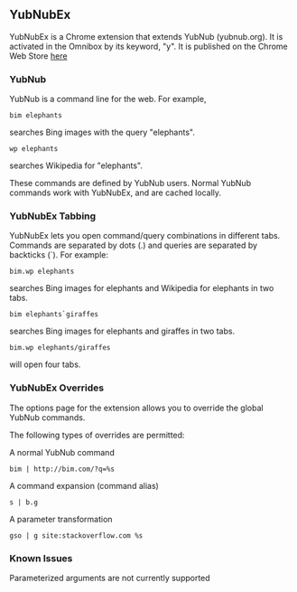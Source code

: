 ## YubNubEx

YubNubEx is a Chrome extension that extends YubNub (yubnub.org). It is activated in the Omnibox by its keyword, "y". It is published on the Chrome Web Store [here](https://chrome.google.com/webstore/detail/yubnubex/nicbdnpoplkppcjbbidaikbalaelmcac?hl=en&gl=US)


### YubNub

YubNub is a command line for the web. For example,

    bim elephants

searches Bing images with the query "elephants".

    wp elephants

searches Wikipedia for "elephants".

These commands are defined by YubNub users. Normal YubNub commands work with YubNubEx, and are cached locally.


### YubNubEx Tabbing

YubNubEx lets you open command/query combinations in different tabs. Commands are separated by dots (.) and queries are separated by backticks (`). For example:

    bim.wp elephants

searches Bing images for elephants and Wikipedia for elephants in two tabs.

    bim elephants`giraffes

searches Bing images for elephants and giraffes in two tabs.

    bim.wp elephants/giraffes

will open four tabs.


### YubNubEx Overrides

The options page for the extension allows you to override the global YubNub commands.

The following types of overrides are permitted:

A normal YubNub command

    bim | http://bim.com/?q=%s

A command expansion (command alias)

    s | b.g

A parameter transformation

    gso | g site:stackoverflow.com %s
   
   
### Known Issues

Parameterized arguments are not currently supported